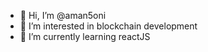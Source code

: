 - 👋 Hi, I’m @aman5oni
- 👀 I’m interested in blockchain development
- 🌱 I’m currently learning reactJS

<!---
aman5oni/aman5oni is a ✨ special ✨ repository because its `README.md` (this file) appears on your GitHub profile.
You can click the Preview link to take a look at your changes.
--->

